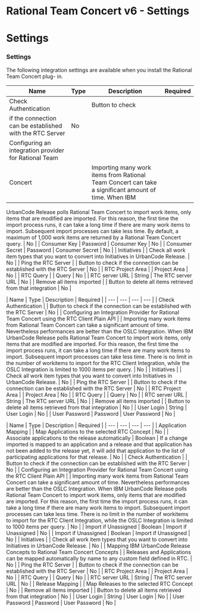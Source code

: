 
Rational Team Concert v6 - Settings
===================================

# Settings


### Settings




The following integration settings are available when you install the Rational Team Concert plug-
in.


| Name | Type | Description                                                                                                          | Required |
| ---- | ---- | -------------------------------------------------------------------------------------------------------------------- | -------- |
| Check Authentication |  | Button to check
if the connection can be established with the RTC Server | No |
| Configuring an integration provider for Rational Team
Concert |  | Importing many work items from Rational Team Concert can take a significant amount of time. When IBM
UrbanCode Release polls Rational Team Concert to import work items, only items that are modified are imported. For this
reason, the first time the import process runs, it can take a long time if there are many work items to import.
Subsequent import processes can take less time. By default, a maximum of 1,000 work items are returned by a Rational
Team Concert query. | No |
| Consumer Key | Password | Consumer Key | No |
| Consumer Secret | Password | Consumer
Secret | No |
| Initiatives |  | Check all work item types that you want to convert into Initiatives in UrbanCode
Release. | No |
| Ping the RTC Server |  | Button to check if the connection can be established with the RTC Server | No
|
| RTC Project Area |  | Project Area | No |
| RTC Query |  | Query | No |
| RTC server URL | String | The RTC server
URL | No |
| Remove all items imported |  | Button to delete all items retrieved from that integration | No |


| Name
| Type | Description | Required |
| --- | --- | --- | --- |
| Check Authentication |  | Button to check if the
connection can be established with the RTC Server | No |
| Configuring an Integration Provider for Rational Team Concert
using the RTC Client Plain API |  | Importing many work items from Rational Team Concert can take a significant amount
of time. Nevertheless performances are better than the OSLC Integration. When IBM UrbanCode Release polls Rational Team
Concert to import work items, only items that are modified are imported. For this reason, the first time the import
process runs, it can take a long time if there are many work items to import. Subsequent import processes can take less
time. There is no limit in the number of workitems to import for the RTC Client Integration, while the OSLC Integration
is limited to 1000 items per query. | No |
| Initiatives |  | Check all work item types that you want to convert into
Initiatives in UrbanCode Release. | No |
| Ping the RTC Server |  | Button to check if the connection can be established
with the RTC Server | No |
| RTC Project Area |  | Project Area | No |
| RTC Query |  | Query | No |
| RTC server URL |
String | The RTC server URL | No |
| Remove all items imported |  | Button to delete all items retrieved from that
integration | No |
| User Login | String | User Login | No |
| User Password | Password | User Password | No |


|
Name | Type | Description | Required |
| --- | --- | --- | --- |
| Application Mapping |  | Map Applications to the
selected RTC Concept | No |
| Associate applications to the release automatically | Boolean | If a change imported is
mapped to an application and a release and that application has not been added to the release yet, it will add that
application to the list of participating applications for that release. | No |
| Check Authentication |  | Button to
check if the connection can be established with the RTC Server | No |
| Configuring an Integration Provider for Rational
Team Concert using the RTC Client Plain API |  | Importing many work items from Rational Team Concert can take a
significant amount of time. Nevertheless performances are better than the OSLC Integration. When IBM UrbanCode Release
polls Rational Team Concert to import work items, only items that are modified are imported. For this reason, the first
time the import process runs, it can take a long time if there are many work items to import. Subsequent import
processes can take less time. There is no limit in the number of workitems to import for the RTC Client Integration,
while the OSLC Integration is limited to 1000 items per query. | No |
| Import if Unassigned | Boolean | Import if
Unassigned | No |
| Import if Unassigned | Boolean | Import if Unassigned | No |
| Initiatives |  | Check all work item
types that you want to convert into Initiatives in UrbanCode Release. | No |
| Mapping IBM UrbanCode Release Concepts to
Rational Team Concert Concepts |  | Releases and Applications can be mapped automatically by name to any custom field
defined in RTC. | No |
| Ping the RTC Server |  | Button to check if the connection can be established with the RTC
Server | No |
| RTC Project Area |  | Project Area | No |
| RTC Query |  | Query | No |
| RTC server URL | String | The
RTC server URL | No |
| Release Mapping |  | Map Releases to the selected RTC Concept | No |
| Remove all items imported
|  | Button to delete all items retrieved from that integration | No |
| User Login | String | User Login | No |
| User
Password | Password | User Password | No |

